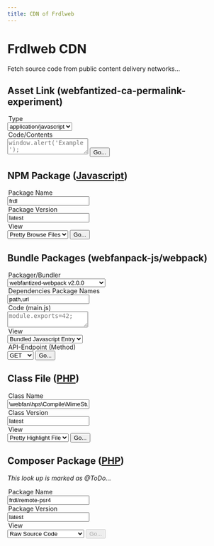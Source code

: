 ```yaml
---
title: CDN of Frdlweb
---
```



# Frdlweb CDN
Fetch source code from public content delivery networks...


## Asset Link (webfantized-ca-permalink-experiment)

<div class="container">
<form action="https://cdn.frdl.io/_redirect.php" method="POST" target="_blank">
 
 <input type="hidden" name="packageType" value="webfantized-ca-permalink-experiment" /> 
 
 <legend>Type</legend>
 <select name="plugin">
 <option value="js" selected>application/javascript</option>
 <option value="css">text/css/option>
 <option value="html">text/html</option>
 </select>
  
 
 <legend>Code/Contents</legend>
 <textarea name="code" placeholder="window.alert('Example');"></textarea>

  <input type="submit" value="Go..." /> 
</form>
</div>



## NPM Package ([Javascript](https://www.npmjs.com/~webfan))

<div class="container">
<form action="https://cdn.frdl.io/_redirect.php" method="POST" target="_blank">
 
 <input type="hidden" name="packageType" value="npm" /> 
 
 <legend>Package Name</legend>
 <input type="text" name="packageName" placeholder="@frdl/frdl"  value="frdl"  /> 
 
 
 <legend>Package Version</legend>
 <input type="text" name="packageVersion" placeholder="latest"  value="latest" /> 
 
 <legend>View</legend>
 <select name="plugin">
 <option value="raw">Raw Source Code</option>
 <option value="bundle" disabled>Bundled Package</option>
 <option value="browse" selected>Pretty Browse Files</option>
 </select>
 
  <input type="submit" value="Go..." /> 
</form>
</div>






## Bundle Packages (webfanpack-js/webpack)

<div class="container">
<form action="https://cdn.frdl.io/_redirect.php" method="POST" target="_blank">
 
  <legend>Packager/Bundler</legend>
 <select name="packageType">
 <option value="webfantized-webfanpack" disabled>@frdl/webfantized-webfanpack</option>
 <option value="webpack" selected>webfantized-webpack v2.0.0</option>
 <option value="webfantized-webpack" disabled>webfantized-webpack dev-master</option>
 </select>
 
 
 <legend>Dependencies Package Names</legend>
 <input type="text" name="packageName" placeholder="path,url"  value="path,url"  /> 
 
 
 <legend>Code (main.js)</legend>
 <textarea name="code" placeholder="module.exports=42;"></textarea>
 
 <legend>View</legend>
 <select name="plugin">
 <option value="code" selected>Bundled Javascript Entry</option>
 <option value="meta">Meta Data (json)</option>
 </select>
 
 <legend>API-Endpoint (Method)</legend>
 <select name="plugin_method">
 <option value="GET" selected>GET</option>
 <option value="POST">POST</option>
 </select>
  
  <input type="submit" value="Go..." /> 
</form>
</div>





## Class File ([PHP](https://frdl.webfan.de/install/?source=*))

<div class="container">
<form action="https://cdn.frdl.io/_redirect.php" method="POST" target="_blank">
  <input type="hidden" name="packageType" value="php-class" /> 
 
 <legend>Class Name</legend>
 <input type="text" name="packageName" placeholder="\webfan\hps\Compile\MimeStubIndex::class"  value="\webfan\hps\Compile\MimeStubIndex::class" /> 
 
 
 <legend>Class Version</legend>
 <input type="text" name="packageVersion" placeholder="latest"  value="latest"  readonly /> 
 
 <legend>View</legend>
 <select name="plugin">
 <option value="raw">Raw Source Code</option>
 <option value="bundle" disabled>Package</option>
 <option value="browse" selected>Pretty Highlight File</option>
 </select>
 
  <input type="submit" value="Go..." /> 
</form>
</div>




## Composer Package ([PHP](https://packages.frdl.de))

*This look up is marked as @ToDo...*
<div class="container">
<form disabled action="https://cdn.frdl.io/_redirect.php" method="POST" target="_blank">
  <input type="hidden" name="packageType" value="php-pkg" /> 
 
 <legend>Package Name</legend>
 <input type="text" name="packageName" placeholder="frdl/remote-psr4"  value="frdl/remote-psr4" /> 
 
 
 <legend>Package Version</legend>
 <input type="text" name="packageVersion" placeholder="latest"  value="latest" /> 
 
 <legend>View</legend>
 <select name="plugin">
 <option value="raw" selected>Raw Source Code</option>
 <option value="bundle">Zipped Package</option>
 <option value="browse" disabled>Pretty Browse Repository</option>
 </select>
 
  <input type="submit" value="Go..."  disabled /> 
</form>
</div>




